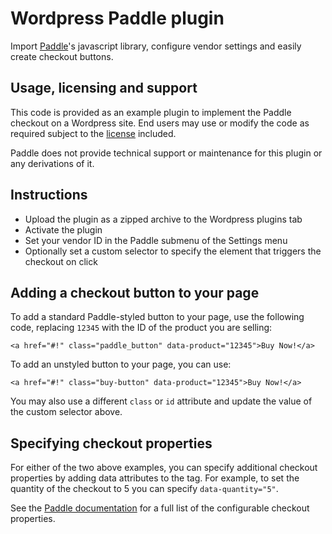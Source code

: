 # Wordpress Paddle plugin

Import [Paddle](https://paddle.com)'s javascript library, configure vendor settings and easily create checkout buttons.

## Usage, licensing and support

This code is provided as an example plugin to implement the Paddle checkout on a Wordpress site. End users may use or modify the code as required subject to the [license](http://www.apache.org/licenses/LICENSE-2.0.txt) included.

Paddle does not provide technical support or maintenance for this plugin or any derivations of it.

## Instructions

* Upload the plugin as a zipped archive to the Wordpress plugins tab
* Activate the plugin
* Set your vendor ID in the Paddle submenu of the Settings menu
* Optionally set a custom selector to specify the element that triggers the checkout on click

## Adding a checkout button to your page

To add a standard Paddle-styled button to your page, use the following code, replacing `12345` with the ID of the product you are selling:
```
<a href="#!" class="paddle_button" data-product="12345">Buy Now!</a>
```
To add an unstyled button to your page, you can use:
```
<a href="#!" class="buy-button" data-product="12345">Buy Now!</a>
```
You may also use a different `class` or `id` attribute and update the value of the custom selector above.

## Specifying checkout properties

For either of the two above examples, you can specify additional checkout properties by adding data attributes to the tag. For example, to set the quantity of the checkout to 5 you can specify `data-quantity="5"`.

See the [Paddle documentation](https://paddle.com/docs/paddlejs-buttons-checkout#checkout-properties) for a full list of the configurable checkout properties.
